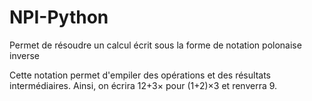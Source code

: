 # NPI-Python
Permet de  résoudre un calcul écrit sous la forme de notation polonaise inverse


Cette notation permet d'empiler des opérations et des résultats intermédiaires. Ainsi, on écrira 12+3× pour (1+2)×3 et renverra 9.
